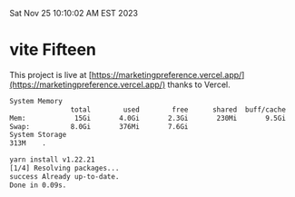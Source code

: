 Sat Nov 25 10:10:02 AM EST 2023

# vite Fifteen


This project is live at [https://marketingpreference.vercel.app/](https://marketingpreference.vercel.app/) thanks to Vercel.

```bash
System Memory
               total        used        free      shared  buff/cache   available
Mem:            15Gi       4.0Gi       2.3Gi       230Mi       9.5Gi        11Gi
Swap:          8.0Gi       376Mi       7.6Gi
System Storage
313M	.
```
```bash
yarn install v1.22.21
[1/4] Resolving packages...
success Already up-to-date.
Done in 0.09s.
```
